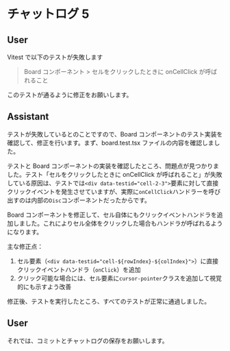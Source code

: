 # チャットログ 5

## User

Vitest で以下のテストが失敗します

> Board コンポーネント > セルをクリックしたときに onCellClick が呼ばれること

このテストが通るように修正をお願いします。

## Assistant

テストが失敗しているとのことですので、Board コンポーネントのテスト実装を確認して、修正を行います。まず、board.test.tsx ファイルの内容を確認しました。

テストと Board コンポーネントの実装を確認したところ、問題点が見つかりました。テスト「セルをクリックしたときに onCellClick が呼ばれること」が失敗している原因は、テストでは`<div data-testid="cell-2-3">`要素に対して直接クリックイベントを発生させていますが、実際に`onCellClick`ハンドラーを呼び出すのは内部の`Disc`コンポーネントだったからです。

Board コンポーネントを修正して、セル自体にもクリックイベントハンドラを追加しました。これによりセル全体をクリックした場合もハンドラが呼ばれるようになります。

主な修正点：

1. セル要素（`<div data-testid="cell-${rowIndex}-${colIndex}">`）に直接クリックイベントハンドラ（`onClick`）を追加
2. クリック可能な場合には、セル要素に`cursor-pointer`クラスを追加して視覚的にも示すよう改善

修正後、テストを実行したところ、すべてのテストが正常に通過しました。

## User

それでは、コミットとチャットログの保存をお願いします。
